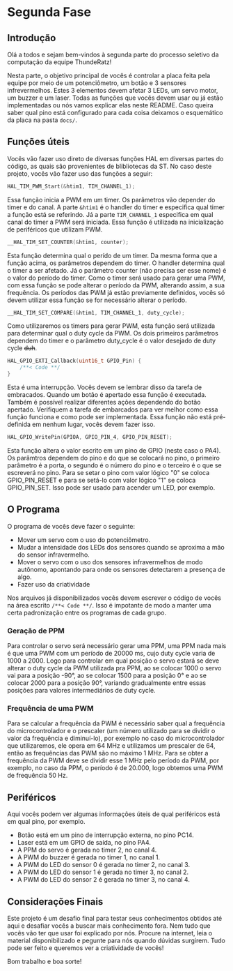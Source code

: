 # Segunda Fase

## Introdução

Olá a todos e sejam bem-vindos à segunda parte do processo seletivo da computação da equipe ThundeRatz!

Nesta parte, o objetivo principal de vocês é controlar a placa feita pela equipe por meio de um potenciômetro, um botão e 3 sensores infrevermelhos. Estes 3 elementos devem afetar 3 LEDs, um servo motor, um buzzer e um laser. Todas as funções que vocês devem usar ou já estão implementadas ou nós vamos explicar elas neste README. Caso queira saber qual pino está configurado para cada coisa deixamos o esquemático da placa na pasta ```docs/```.

## Funções úteis

Vocês vão fazer uso direto de diversas funções HAL em diversas partes do código, as quais são provenientes de blibliotecas da ST. No caso deste projeto, vocês vão fazer uso das funções a seguir:

``` C
HAL_TIM_PWM_Start(&htim1, TIM_CHANNEL_1);
```

Essa função inicia a PWM em um timer. Os parâmetros vão depender do timer e do canal. A parte ```&htim1``` é o handler do timer e especifica qual timer a função está se referindo. Já a parte ```TIM_CHANNEL_1``` especifica em qual canal do timer a PWM será iniciada. Essa função é utilizada na inicialização de periféricos que utilizam PWM. 

``` C
__HAL_TIM_SET_COUNTER(&htim1, counter);
```
Esta função determina qual o perído de um timer. Da mesma forma que a função acima, os parâmetros dependem do timer. O handler determina qual o timer a ser afetado. Já o parâmetro counter (não precisa ser esse nome) é o valor do período do timer. Como o timer será usado para gerar uma PWM, com essa função se pode alterar o período da PWM, alterando assim, a sua frequência. Os períodos das PWM já estão previamente definidos, vocês só devem utilizar essa função se for necessário alterar o período.

``` C
__HAL_TIM_SET_COMPARE(&htim1, TIM_CHANNEL_1, duty_cycle);
```

Como utilizaremos os timers para gerar PWM, esta função será utilizada para determinar qual o duty cycle da PWM. Os dois primeiros parâmetros dependem do timer e o parâmetro duty_cycle é o valor desejado de duty cycle ~~duh~~.

``` C
HAL_GPIO_EXTI_Callback(uint16_t GPIO_Pin) {
    /**< Code **/
}
```

Esta é uma interrupção. Vocês devem se lembrar disso da tarefa de embracados. Quando um botão é apertado essa função é executada. Também é possível realizar diferentes ações dependendo do botão apertado. Verifiquem a tarefa de embarcados para ver melhor como essa função funciona e como pode ser implementada. Essa função não está pré-definida em nenhum lugar, vocês devem fazer isso.

``` C
HAL_GPIO_WritePin(GPIOA, GPIO_PIN_4, GPIO_PIN_RESET);
```

Esta função altera o valor escrito em um pino de GPIO (neste caso o PA4). Os parâmtros dependem do pino e do que se colocará no pino, o primeiro parâmetro é a porta, o segundo é o número do pino e o terceiro é o que se escreverá no pino. Para se setar o pino com valor lógico "0" se coloca GPIO_PIN_RESET e para se setá-lo com valor lógico "1" se coloca GPIO_PIN_SET. Isso pode ser usado para acender um LED, por exemplo.

## O Programa

O programa de vocês deve fazer o seguinte:

- Mover um servo com o uso do potenciômetro.
- Mudar a intensidade dos LEDs dos sensores quando se aproxima a mão do sensor infravermelho.
- Mover o servo com o uso dos sensores infravermelhos de modo autônomo, apontando para onde os sensores detectarem a presença de algo.
- Fazer uso da criatividade

Nos arquivos já disponibilizados vocês devem escrever o código de vocês na área escrito ```/**< Code **/```. Isso é impotante de modo a manter uma certa padronização entre os programas de cada grupo.

### Geração de PPM

Para controlar o servo será necessário gerar uma PPM, uma PPM nada mais é que uma PWM com um período de 20000 ms, cujo duty cycle varia de 1000 a 2000. Logo para controlar em qual posição o servo estará se deve alterar o duty cycle da PWM utilizada pra PPM, ao se colocar 1000 o servo vai para a posição -90°, ao se colocar 1500 para a posição 0° e ao se colocar 2000 para a posição 90°, variando gradualmente entre essas posições para valores intermediários de duty cycle.

### Frequência de uma PWM 

Para se calcular a frequência da PWM é necessário saber qual a frequência do microcontrolador e o prescaler (um número utilizado para se dividir o valor da frequência e diminuí-lo), por exemplo no caso do microcontrolador que utilizaremos, ele opera em 64 MHz e utilizamos um prescaler de 64, então as frequências das PWM são no máximo 1 MHz. Para se obter a frequência da PWM deve se dividir esse 1 MHz pelo período da PWM, por exemplo, no caso da PPM, o período é de 20.000, logo obtemos uma PWM de frequência 50 Hz. 

## Periféricos

Aqui vocês podem ver algumas informações úteis de qual periféricos está em qual pino, por exemplo.

- Botão está em um pino de interrupção externa, no pino PC14.
- Laser está em um GPIO de saída, no pino PA4.
- A PPM do servo é gerada no timer 2, no canal 4.
- A PWM do buzzer é gerada no timer 1, no canal 1.
- A PWM do LED do sensor 0 é gerada no timer 2, no canal 3.
- A PWM do LED do sensor 1 é gerada no timer 3, no canal 2.
- A PWM do LED do sensor 2 é gerada no timer 3, no canal 4.

## Considerações Finais

Este projeto é um desafio final para testar seus conhecimentos obtidos até aqui e desafiar vocês a buscar mais conhecimento fora. Nem tudo que vocês vão ter que usar foi explicado por nós. Procure na internet, leia o material disponibilizado e pegunte para nós quando dúvidas surgirem. Tudo pode ser feito e queremos ver a criatividade de vocês!

Bom trabalho e boa sorte!
